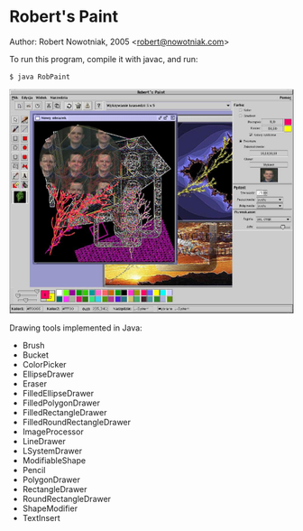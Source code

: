 
# Robert's Paint 

Author: Robert Nowotniak, 2005 <<robert@nowotniak.com>>

To run this program, compile it with javac, and run:

```bash
$ java RobPaint
```
![Robert's pain](robpaint.jpg)

Drawing tools implemented in Java:

* Brush
* Bucket
* ColorPicker
* EllipseDrawer
* Eraser
* FilledEllipseDrawer
* FilledPolygonDrawer
* FilledRectangleDrawer
* FilledRoundRectangleDrawer
* ImageProcessor
* LineDrawer
* LSystemDrawer
* ModifiableShape
* Pencil
* PolygonDrawer
* RectangleDrawer
* RoundRectangleDrawer
* ShapeModifier
* TextInsert

